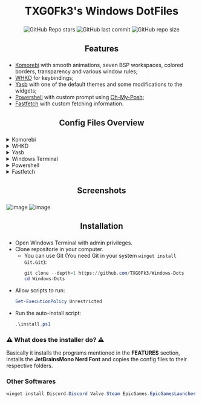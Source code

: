 <div align="center">
    <h1> TXG0Fk3's Windows DotFiles </h1>
    <h3></h3>
</div>

<div align="center">

![GitHub Repo stars](https://img.shields.io/github/stars/TXG0Fk3/Windows-Dots?style=for-the-badge&color=ff94bc)
![GitHub last commit](https://img.shields.io/github/last-commit/TXG0Fk3/Windows-Dots?style=for-the-badge&color=ff94bc)
![GitHub repo size](https://img.shields.io/github/repo-size/TXG0Fk3/Windows-Dots?style=for-the-badge&color=ff94bc)
<br/>
</div>

<div align="center">
    <h2>Features</h2>
    <h3></h3>
</div>

- [Komorebi](https://github.com/LGUG2Z/komorebi) with smooth animations, seven BSP workspaces, colored borders, transparency and various window rules;
- [WHKD](https://github.com/LGUG2Z/whkd) for keybindings;
- [Yasb](https://github.com/amnweb/yasb) with one of the default themes and some modifications to the widgets;
- [Powershell](https://github.com/PowerShell/PowerShell) with custom prompt using [Oh-My-Posh](https://github.com/JanDeDobbeleer/oh-my-posh);
- [Fastfetch](https://github.com/fastfetch-cli/fastfetch) with custom fetching information.

<div align="center">
    <h2>Config Files Overview</h2>
    <h3></h3>
</div>

<details> 
  <summary>Komorebi</summary>

- [Config](https://github.com/TXG0Fk3/Windows-Dots/blob/main/Config/UserProfile/komorebi.json)
- [Window Rules](https://github.com/TXG0Fk3/Windows-Dots/blob/main/Config/UserProfile/applications.json)

</details>

<details> 
  <summary>WHKD</summary>

- [Config](https://github.com/TXG0Fk3/Windows-Dots/blob/main/Config/UserProfile/.config/whkdrc)

</details>

<details> 
  <summary>Yasb</summary>

- [Config](https://github.com/TXG0Fk3/Windows-Dots/blob/main/Config/UserProfile/.config/yasb/config.yaml)
- [Theme](https://github.com/TXG0Fk3/Windows-Dots/blob/main/Config/UserProfile/.config/yasb/styles.css)

</details>

<details> 
  <summary>Windows Terminal</summary>

- [Config](https://github.com/TXG0Fk3/Windows-Dots/blob/main/Config/UserProfile/AppData/Local/Packages/Microsoft.WindowsTerminal_8wekyb3d8bbwe/LocalState/settings.json)

</details>

<details> 
  <summary>Powershell</summary>

- [Powershell 7](https://github.com/TXG0Fk3/Windows-Dots/blob/main/Config/Documents/PowerShell/Microsoft.PowerShell_profile.ps1)
- [Powershell 5](https://github.com/TXG0Fk3/Windows-Dots/blob/main/Config/Documents/WindowsPowerShell/profile.ps1)

</details>

<details> 
  <summary>Fastfetch</summary>
  
- [Config](https://github.com/TXG0Fk3/Windows-Dots/blob/main/Config/UserProfile/AppData/Roaming/Fastfetch/config.jsonc)

</details>

<div align="center">
    <h2>Screenshots</h2>
    <h3></h3>
</div>

![image](https://github.com/user-attachments/assets/c690b42e-c840-4f83-aadb-2f66002b0908)
![image](https://github.com/user-attachments/assets/16df2275-dbb7-403d-a216-90879ab5f2e3)


<div align="center">
    <h2>Installation</h2>
    <h3></h3>
</div>

- Open Windows Terminal with admin privileges.
- Clone repositorie in your computer.
    - You can use Git (You need Git in your system `winget install Git.Git`):
        ```powershell
        git clone --depth=1 https://github.com/TXG0Fk3/Windows-Dots
        cd Windows-Dots
        ```
- Allow scripts to run:
    ```powershell
    Set-ExecutionPolicy Unrestricted
    ```
- Run the auto-install script:
    ```powershell
    .\install.ps1
    ```

### ⚠️ What does the installer do? ⚠️
Basically it installs the programs mentioned in the **FEATURES** section, installs the **JetBrainsMono Nerd Font** and copies the config files to their respective folders. 

### Other Softwares
```powershell
winget install Discord.Discord Valve.Steam EpicGames.EpicGamesLauncher Microsoft.PowerToys vscode Microsoft.VisualStudio.2022.Community.Preview Vim.Vim Oracle.VirtualBox Git.Git Spotify.Spotify Meltytech.Shotcut OBSProject.OBSStudio
```

